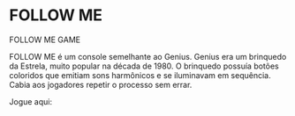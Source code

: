 # FOLLOW ME

FOLLOW ME GAME

FOLLOW ME é um console semelhante ao Genius. Genius era um brinquedo da Estrela, muito popular na década de 1980. O brinquedo possuía botões coloridos que emitiam sons harmônicos e se iluminavam em sequência. Cabia aos jogadores repetir o processo sem errar. 

Jogue aqui:


